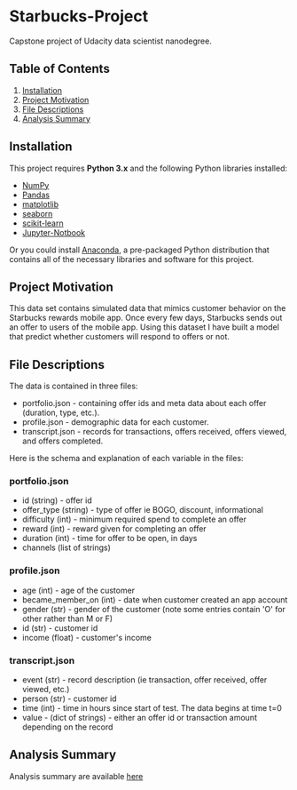 # Starbucks-Project
Capstone project of Udacity data scientist nanodegree.

## Table of Contents
1. [Installation](https://github.com/Rawan-Alharbi/Starbucks-Project#Installation)
2. [Project Motivation](https://github.com/Rawan-Alharbi/Starbucks-Project#Project-Motivation)
3. [File Descriptions](https://github.com/Rawan-Alharbi/Starbucks-Project#File-Descriptions)
4. [Analysis Summary](https://github.com/Rawan-Alharbi/Starbucks-Project#Analysis-Summary)

## Installation
This project requires **Python 3.x** and the following Python libraries installed:

- [NumPy](http://www.numpy.org/)
- [Pandas](http://pandas.pydata.org)
- [matplotlib](http://matplotlib.org/)
- [seaborn](https://seaborn.pydata.org/installing.html)
- [scikit-learn](http://scikit-learn.org/stable/)
- [Jupyter-Notbook](https://jupyter.org/install.html)

Or you could install [Anaconda](https://www.continuum.io/downloads), a pre-packaged Python distribution that contains all 
of the necessary libraries and software for this project.

## Project Motivation
This data set contains simulated data that mimics customer behavior on the Starbucks rewards mobile app. Once every few days, 
Starbucks sends out an offer to users of the mobile app. Using this dataset I have built a model that predict whether customers will respond to 
offers or not.

## File Descriptions

The data is contained in three files:
* portfolio.json - containing offer ids and meta data about each offer (duration, type, etc.).
* profile.json - demographic data for each customer.
* transcript.json - records for transactions, offers received, offers viewed, and offers completed.

Here is the schema and explanation of each variable in the files:

### portfolio.json
* id (string) - offer id
* offer_type (string) - type of offer ie BOGO, discount, informational
* difficulty (int) - minimum required spend to complete an offer
* reward (int) - reward given for completing an offer
* duration (int) - time for offer to be open, in days
* channels (list of strings)

### profile.json
* age (int) - age of the customer
* became_member_on (int) - date when customer created an app account
* gender (str) - gender of the customer (note some entries contain 'O' for other rather than M or F)
* id (str) - customer id
* income (float) - customer's income

### transcript.json
* event (str) - record description (ie transaction, offer received, offer viewed, etc.)
* person (str) - customer id
* time (int) - time in hours since start of test. The data begins at time t=0
* value - (dict of strings) - either an offer id or transaction amount depending on the record

## Analysis Summary
Analysis summary are available [here](https://medium.com/@RawanAlharbi1/starbucks-offer-analysis-6ed8641779bc)
